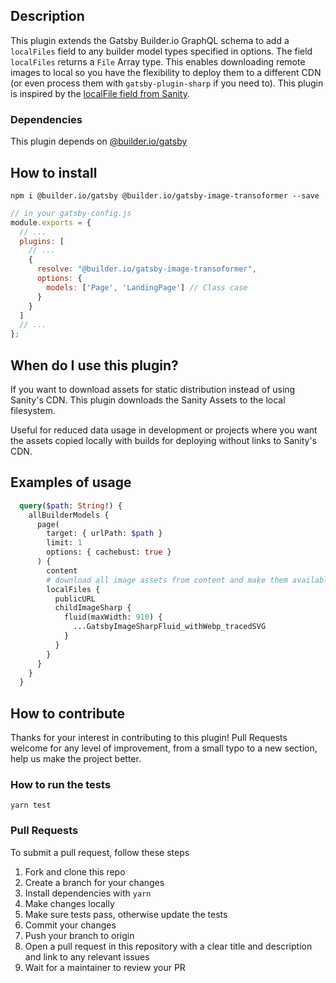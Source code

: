 ## Description

This plugin extends the Gatsby Builder.io GraphQL schema to add a `localFiles` field to any builder model types specified in options. The field `localFiles` returns a `File`  Array type. This enables downloading remote images to local so you have the flexibility to deploy them to a different CDN (or even process them with `gatsby-plugin-sharp` if you need to). This plugin is inspired by the [localFile field from Sanity](https://github.com/leanjs/gatsby-source-sanity-transform-images).


### Dependencies

This plugin depends on [@builder.io/gatsby](https://github.com/BuilderIO/builder/tree/master/packages/gatsby)

## How to install

`npm i @builder.io/gatsby @builder.io/gatsby-image-transoformer --save`

```js
// in your gatsby-config.js
module.exports = {
  // ...
  plugins: [
    // ...
    {
      resolve: "@builder.io/gatsby-image-transoformer",
      options: {
        models: ['Page', 'LandingPage'] // Class case
      }
    }
  ]
  // ...
};
```

## When do I use this plugin?

If you want to download assets for static distribution instead of using Sanity's CDN. This plugin downloads the Sanity Assets to the local filesystem.

Useful for reduced data usage in development or projects where you want the assets copied locally with builds for deploying without links to Sanity's CDN.

## Examples of usage

```GraphQL
  query($path: String!) {
    allBuilderModels {
      page(
        target: { urlPath: $path }
        limit: 1
        options: { cachebust: true }
      ) {
        content
        # download all image assets from content and make them available on localFiles Array
        localFiles {
          publicURL
          childImageSharp {
            fluid(maxWidth: 910) {
              ...GatsbyImageSharpFluid_withWebp_tracedSVG
            }
          }
        }
      }
    }
  }
```

## How to contribute

Thanks for your interest in contributing to this plugin! Pull Requests welcome for any level of improvement, from a small typo to a new section, help us make the project better.

### How to run the tests

`yarn test`

### Pull Requests

To submit a pull request, follow these steps

1. Fork and clone this repo
2. Create a branch for your changes
3. Install dependencies with `yarn`
4. Make changes locally
5. Make sure tests pass, otherwise update the tests
6. Commit your changes
7. Push your branch to origin
8. Open a pull request in this repository with a clear title and description and link to any relevant issues
9. Wait for a maintainer to review your PR
